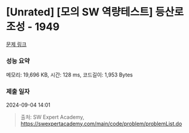 # [Unrated] [모의 SW 역량테스트] 등산로 조성 - 1949 

[문제 링크](https://swexpertacademy.com/main/code/problem/problemDetail.do?contestProbId=AV5PoOKKAPIDFAUq) 

### 성능 요약

메모리: 19,696 KB, 시간: 128 ms, 코드길이: 1,953 Bytes

### 제출 일자

2024-09-04 14:01



> 출처: SW Expert Academy, https://swexpertacademy.com/main/code/problem/problemList.do